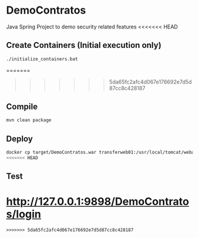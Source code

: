 # DemoContratos
Java Spring Project to demo security related features
<<<<<<< HEAD
## Create Containers (Initial execution only)
```sh
./initialize_containers.bat
```
=======
>>>>>>> 5da65fc2afc4d067e176692e7d5d87cc8c428187
## Compile
```sh
mvn clean package
```
## Deploy
```sh
docker cp target/DemoContratos.war transferweb01:/usr/local/tomcat/webapps
<<<<<<< HEAD
```
## Test
http://127.0.0.1:9898/DemoContratos/login
=======
```
>>>>>>> 5da65fc2afc4d067e176692e7d5d87cc8c428187
